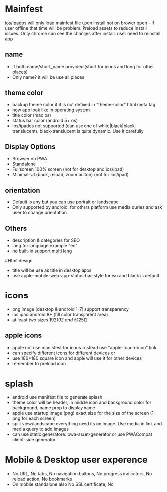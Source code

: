 # Mainfest
ios/ipados will only load mainfest file upon install not on brower open - if user offline that time will be problem. Preload assets to reduce install issues. Only chrome can see the changes after install. user need to reinstall app

## name
* if both name/short_name provided (short for icons and long for other places)
* Only name? it will be use all places

## theme color
* backup theme color if it is not defined in "theme-color" html meta tag
* how app look like in operating system
* title color (mac os)
* status bar color (android 5+ os)
* ios/ipados not supported (can use one of white|black|black-translucent). black-translucent is quite dynamic. Use it carefully

## Display Options
* Browser no PWA
* Standalone
* Fullscreen 100% screen (not for desktop and ios/ipad)
* Minimal-UI (back, reload, zoom button) (not for ios/ipad)

## orientation
* Default is any but you can use portrait or landscape
* Only supported by android, for others platform use media quries and ask user to change orientation

## Others
* description & categories for SEO
* lang for language example "en"
* no built-in support multi lang

#Html design
* title will be use as title in desktop apps
* use apple-mobile-web-app-status-bar-style for iso and black is default

# icons
* png image (desktop & android 1-7) support transparency
* ios ipad android 8+ (fill color transparent area)
* at least two sizes 192*192 and 512*512

## apple icons
* apple not use manisfest for icons. instead use "apple-touch-icon" link
* can specify different icons for different devices or
* use 180*180 square icon and apple will use it for other devices
* remember to preload icon

# splash
* android use manifest file to generate splash
* theme color will be header, in middle icon and background color for background, name prop to display name
* apple use startup image (png) exact size for the size of the screen (1 png for each screen)
* split view/landscape everything need its on image. Use media in link and media query to add images
* can use static generatore: pwa-asset-generator or use PWACompat client-side generator

# Mobile & Desktop user experence
* No URL, No tabs, No navigation buttons, No progress indicators, No reload action, No bookmarks
* On mobile standalone also No SSL certificate, No <title> usage, No Permissions Data

## tips
1. Provide a back button in your UI
2. Create a refresh button for unhandledexceptions
3. Use media queries for display mode
4. If security is important, use minimal-ui
5. Maximize web performance
6. Understand App's Lifecycle

## links out of scope
* when link is not same scope as PWA it will open in standalone browser

## native expenience mobile
* Pull to Refresh (android only can disable)
* App Translation (can disable Chromium-based browsers)
* System Fonts (On some platforms, only system fonts are available. But on other platforms all web
* fonts are usable, so we can fallback to system fonts if we want to)

## desktop friendly
* provide keyborad support where user expecting
* Support Mini-Window (when user decrease size)

# Improvments for mobile
## Improve User Experience
* Content Selection (with tap press) can be disable with "user-select" and "-webkit-user-select" css to none
* Tap Effects
  * Highlight Color to be used as an over box when user touches a clickable area - always use RGBA colors with transparency
  * Touch Callout hold tap on link and menu will be open to open link in other tab etc
* Safe areas to defend against notch/foldable devices
## Media Queries for PWAs
* use to check if PWA is installed or not e-g display-mode: standalone
* can use with @supports combination of @media (specific OS)
## Notch-based and Foldable Devices
* you might want to display your background color/image to notch areas
* use viewport-fit=cover in meta viewport tag to get 100% area in notch based areas
* use above safe area env variables from browser with it

## Add Accessibility and Dark ModeSupport
### Reduced Motion
* @media (prefers-reduced-motion: reduce)
### High Contrast Mode
* @media (-ms-high-contrast: active)
* dark mode support windows, apple and android 10+
* @media (prefers-color-scheme: dark)

